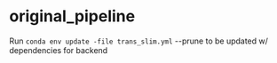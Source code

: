 # original_pipeline

Run ```conda env update -file trans_slim.yml``` --prune to be updated w/ dependencies for backend
